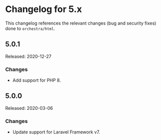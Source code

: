 # Changelog for 5.x

This changelog references the relevant changes (bug and security fixes) done to `orchestra/html`.

## 5.0.1

Released: 2020-12-27

### Changes

* Add support for PHP 8.

## 5.0.0

Released: 2020-03-06

### Changes

* Update support for Laravel Framework v7.
